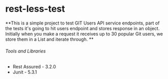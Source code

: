 # rest-less-test

**This is a simple project to test GIT Users API service endpoints, part of the tests it's going to hit users endpoint
 and stores response in an object. Initially when you make a request it receives up to 30 popular Git users, we store
 them in a List and iterate through. **


 ###### Tools and Libraries
 - Rest Assured - 3.2.0
 - Junit - 5.3.1
